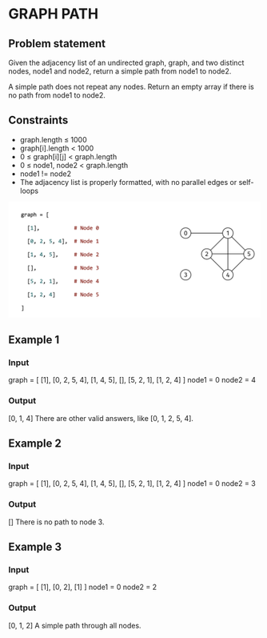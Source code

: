 # GRAPH PATH

## Problem statement

Given the adjacency list of an undirected graph, graph, and two distinct nodes, node1 and node2, return a simple path
from node1 to node2.

A simple path does not repeat any nodes. Return an empty array if there is no path from node1 to node2.

## Constraints

- graph.length ≤ 1000
- graph[i].length < 1000
- 0 ≤ graph[i][j] < graph.length
- 0 ≤ node1, node2 < graph.length
- node1 != node2
- The adjacency list is properly formatted, with no parallel edges or self-loops

![graph-tree](graph-path.png)

## Example 1

### Input

graph = [
[1],
[0, 2, 5, 4],
[1, 4, 5],
[],
[5, 2, 1],
[1, 2, 4]
]
node1 = 0
node2 = 4

### Output

[0, 1, 4]
There are other valid answers, like [0, 1, 2, 5, 4].

## Example 2

### Input

graph = [
[1],
[0, 2, 5, 4],
[1, 4, 5],
[],
[5, 2, 1],
[1, 2, 4]
]
node1 = 0
node2 = 3

### Output

[]
There is no path to node 3.

## Example 3

### Input

graph = [
[1],
[0, 2],
[1]
]
node1 = 0
node2 = 2

### Output

[0, 1, 2]
A simple path through all nodes.
